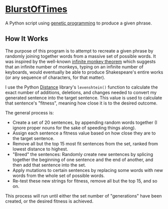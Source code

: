 # [BlurstOfTimes](https://www.youtube.com/watch?v=no_elVGGgW8)

A Python script using [genetic programming](https://en.wikipedia.org/wiki/Genetic_programming) to produce a given phrase.

## How It Works

The purpose of this program is to attempt to recreate a given phrase by randomly joining together words from a massive set of possible words.  It was inspired by the well-known [infinite monkey theorem](https://en.wikipedia.org/wiki/Infinite_monkey_theorem) which suggests that an infinite number of monkeys, typing on an infinite number of keyboards, would eventually be able to produce Shakespeare's entire works (or any sequence of characters, for that matter).

I use the Python [Distance](https://pypi.python.org/pypi/Distance/) library's ``levenshtein()`` function to calculate the exact number of additions, deletions, and changes needed to convert my generated sentence into the target sentence.
This value is used to calculate that sentence's "fitness", meaning how close it is to the desired outcome.

The general process is:

* Create a set of 20 sentences, by appending random words together (I ignore proper nouns for the sake of speeding things along).
* Assign each sentence a fitness value based on how close they are to the target sentence.
* Remove all but the top 15 most fit sentences from the set, ranked from lowest distance to highest.
* "Breed" the sentences: Randomly create new sentences by splicing together the beginning of one sentence and the end of another, and then add that sentence into the set.
* Apply mutations to certain sentences by replacing some words with new words from the whole set of possible words.
* Re-test these new strings for fitness, remove all but the top 15, and so on.

This process will run until either the set number of "generations" have been created, or the desired fitness is achieved.
